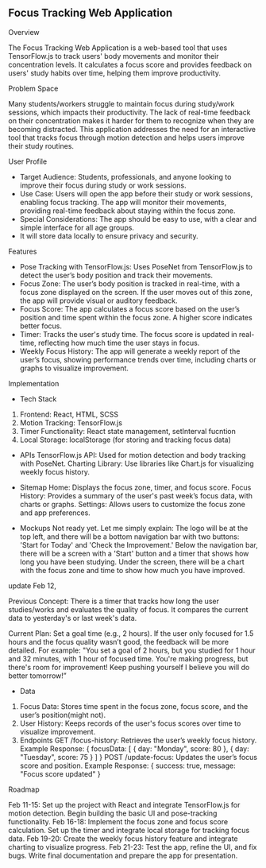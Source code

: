 
## Focus Tracking Web Application ##


Overview

The Focus Tracking Web Application is a web-based tool that uses TensorFlow.js to track users' body movements 
and monitor their concentration levels. It calculates a focus score and provides feedback on users' study habits over time, 
helping them improve productivity.

Problem Space

Many students/workers struggle to maintain focus during study/work sessions, which impacts their productivity. 
The lack of real-time feedback on their concentration makes it harder for them to recognize when they are becoming distracted. 
This application addresses the need for an interactive tool that tracks focus through motion detection and helps users improve their study routines.

User Profile

- Target Audience: Students, professionals, and anyone looking to improve their focus during study or work sessions.
- Use Case: Users will open the app before their study or work sessions, enabling focus tracking. 
            The app will monitor their movements, providing real-time feedback about staying within the focus zone.
- Special Considerations: The app should be easy to use, with a clear and simple interface for all age groups.
- It will store data locally to ensure privacy and security.

Features

- Pose Tracking with TensorFlow.js: Uses PoseNet from TensorFlow.js to detect the user’s body position and track their movements.
- Focus Zone: The user’s body position is tracked in real-time, with a focus zone displayed on the screen.
              If the user moves out of this zone, the app will provide visual or auditory feedback.
- Focus Score: The app calculates a focus score based on the user’s position and time spent within the focus zone.
               A higher score indicates better focus.
- Timer: Tracks the user's study time. The focus score is updated in real-time, reflecting how much time the user stays in focus.
- Weekly Focus History: The app will generate a weekly report of the user’s focus, showing performance trends over time,
                        including charts or graphs to visualize improvement.

Implementation

- Tech Stack
1. Frontend: React, HTML, SCSS
2. Motion Tracking: TensorFlow.js
3. Timer Functionality: React state management, setInterval fucntion
4. Local Storage: localStorage (for storing and tracking focus data)

- APIs
TensorFlow.js API: Used for motion detection and body tracking with PoseNet.
Charting Library: Use libraries like Chart.js for visualizing weekly focus history.

- Sitemap
Home: Displays the focus zone, timer, and focus score.
Focus History: Provides a summary of the user's past week’s focus data, with charts or graphs.
Settings: Allows users to customize the focus zone and app preferences.

- Mockups
Not ready yet. Let me simply explain:
The logo will be at the top left, and there will be a bottom navigation bar with two buttons: 'Start for Today' and 'Check the Improvement.'
Below the navigation bar, there will be a screen with a 'Start' button and a timer that shows how long you have been studying.
Under the screen, there will be a chart with the focus zone and time to show how much you have improved.


update Feb 12,
  
Previous Concept:
There is a timer that tracks how long the user studies/works and evaluates the quality of focus.
It compares the current data to yesterday's or last week's data.

Current Plan:
Set a goal time (e.g., 2 hours). If the user only focused for 1.5 hours and the focus quality wasn’t good, the feedback will be more detailed. For example:
"You set a goal of 2 hours, but you studied for 1 hour and 32 minutes, with 1 hour of focused time. You're making progress, but there's room for improvement! Keep pushing yourself I believe you will do better tomorrow!” 

- Data
1. Focus Data: Stores time spent in the focus zone, focus score, and the user’s position(might not).
2. User History: Keeps records of the user's focus scores over time to visualize improvement.
3. Endpoints
   GET /focus-history: Retrieves the user’s weekly focus history.
   Example Response: { focusData: [ { day: "Monday", score: 80 }, { day: "Tuesday", score: 75 } ] }
   POST /update-focus: Updates the user’s focus score and position.
   Example Response: { success: true, message: "Focus score updated" }

Roadmap

Feb 11-15: Set up the project with React and integrate TensorFlow.js for motion detection. Begin building the basic UI and pose-tracking functionality.
Feb 16-18: Implement the focus zone and focus score calculation. Set up the timer and integrate local storage for tracking focus data.
Feb 19-20: Create the weekly focus history feature and integrate charting to visualize progress.
Feb 21-23: Test the app, refine the UI, and fix bugs. Write final documentation and prepare the app for presentation.


